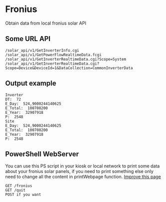 # Fronius

Obtain data from local fronius solar API

## Some URL API
```
/solar_api/v1/GetInverterInfo.cgi
/solar_api/v1/GetPowerFlowRealtimeData.fcgi
/solar_api/v1/GetInverterRealtimeData.cgi?Scope=System
/solar_api/v1/GetInverterRealtimeData.cgi?Scope=Device&DeviceId=1&DataCollection=CommonInverterData
```
## Output example
```
Inverter
DT:  72
E_Day:  524,9000244140625
E_Total:  100708200
E_Year:  32907918
P:  2548
Site
E_Day:  524,9000244140625
E_Total:  100708200
E_Year:  32907918
P:  2548
```
## PowerShell WebServer
You can use this PS script in your kiosk or local network to print some data about your fronius solar panels, if you need to print something else only need to change all the content in printWebpage function. <a href="{https://github.com/maavcrusoe/fronius/blob/main/listenner-fronius.ps1}">Improve this page</a>

```
GET /fronius
GET /quit 
POST if you want
```
